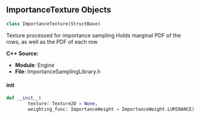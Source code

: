 ## ImportanceTexture Objects

```python
class ImportanceTexture(StructBase)
```

Texture processed for importance sampling
Holds marginal PDF of the rows, as well as the PDF of each row

**C++ Source:**

- **Module**: Engine
- **File**: ImportanceSamplingLibrary.h

<a id="unreal.ImportanceTexture.__init__"></a>

#### __init__

```python
def __init__(
        texture: Texture2D = None,
        weighting_func: ImportanceWeight = ImportanceWeight.LUMINANCE) -> None
```

<a id="unreal.ScalarParameterValue"></a>